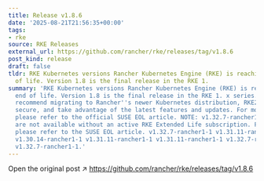 ```yaml
---
title: Release v1.8.6
date: '2025-08-21T21:56:35+00:00'
tags:
- rke
source: RKE Releases
external_url: https://github.com/rancher/rke/releases/tag/v1.8.6
post_kind: release
draft: false
tldr: RKE Kubernetes versions Rancher Kubernetes Engine (RKE) is reaching its end
  of life. Version 1.8 is the final release in the RKE 1.
summary: 'RKE Kubernetes versions Rancher Kubernetes Engine (RKE) is reaching its
  end of life. Version 1.8 is the final release in the RKE 1. x series. We strongly
  recommend migrating to Rancher''s newer Kubernetes distribution, RKE2, to stay supported,
  secure, and take advantage of the latest features and updates. For more details,
  please refer to the official SUSE EOL article. NOTE: v1.32.7-rancher1-1 and v1.31.11-rancher1-1
  are not available without an active RKE Extended Life subscription. For more details,
  please refer to the SUSE EOL article. v1.32.7-rancher1-1 v1.31.11-rancher1-1 v1.30.14-rancher1-1
  v1.30.14-rancher1-1 v1.31.11-rancher1-1 v1.31.11-rancher1-1 v1.32.7-rancher1-1 (default)
  v1.32.7-rancher1-1.'
---
```

Open the original post ↗ https://github.com/rancher/rke/releases/tag/v1.8.6
